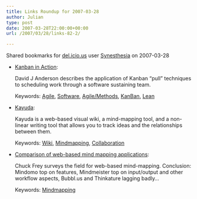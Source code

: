 ```yaml
---
title: Links Roundup for 2007-03-28
author: Julian
type: post
date: 2007-03-28T22:00:00+00:00
url: /2007/03/28/links-82-2/

---
```

Shared bookmarks for [del.icio.us][1] user  [Synesthesia][2] on 2007-03-28

  * [Kanban in Action][3]:
  
    David J Anderson describes the application of Kanban &#8220;pull&#8221; techniques to scheduling work through a software sustaining team.
  
    Keywords: [Agile][4], [Software][5], [Agile/Methods][6], [KanBan][7], [Lean][8]
  * [Kayuda][9]:
  
    Kayuda is a web-based visual wiki, a mind-mapping tool, and a non-linear writing tool that allows you to track ideas and the relationships between them.
  
    Keywords: [Wiki][10], [Mindmapping][11], [Collaboration][12]
  * [Comparison of web-based mind mapping applications][13]:
  
    Chuck Frey surveys the field for web-based mind-mapping. Conclusion: Mindomo top on features, Mindmeister top on input/output and other workflow aspects, Bubbl.us and Thinkature lagging badly&#8230;
  
    Keywords: [Mindmapping][11]

 [1]: http://del.icio.us/
 [2]: http://del.icio.us/synesthesia
 [3]: http://www.agilemanagement.net/Articles/Weblog/KanbaninAction.html "http://www.agilemanagement.net/Articles/Weblog/KanbaninAction.html"
 [4]: http://del.icio.us/synesthesia/Agile
 [5]: http://del.icio.us/synesthesia/Software
 [6]: http://del.icio.us/synesthesia/Agile/Methods
 [7]: http://del.icio.us/synesthesia/KanBan
 [8]: http://del.icio.us/synesthesia/Lean
 [9]: http://www.kayuda.com/ "http://www.kayuda.com/"
 [10]: http://del.icio.us/synesthesia/Wiki
 [11]: http://del.icio.us/synesthesia/Mindmapping
 [12]: http://del.icio.us/synesthesia/Collaboration
 [13]: http://mindmapping.typepad.com/the_mind_mapping_software/2007/03/comparison_of_w.html "http://mindmapping.typepad.com/the_mind_mapping_software/2007/03/comparison_of_w.html"